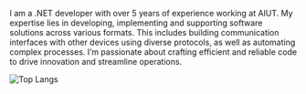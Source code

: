 I am a .NET developer with over 5 years of experience working at AIUT. My expertise lies in developing, implementing and supporting software solutions across various formats. This includes building communication interfaces with other devices using diverse protocols, as well as automating complex processes. I’m passionate about crafting efficient and reliable code to drive innovation and streamline operations.

<!--
**oleksandr-kostian/oleksandr-kostian** is a ✨ _special_ ✨ repository because its `README.md` (this file) appears on your GitHub profile.

Here are some ideas to get you started:

- 🔭 I’m currently working on ...
- 🌱 I’m currently learning ...
- 👯 I’m looking to collaborate on ...
- 🤔 I’m looking for help with ...
- 💬 Ask me about ...
- 📫 How to reach me: ...
- 😄 Pronouns: ...
- ⚡ Fun fact: ...


https://github.com/anuraghazra/github-readme-stats?tab=readme-ov-file#demo
-->
![Top Langs](https://github-readme-stats.vercel.app/api/top-langs/?username=oleksandr-kostian&layout=compact&exclude_repo=Lab2_Messenger,Maven_Lab1_Tasks,Lab3_BookShop,Lab4_BookShop)
